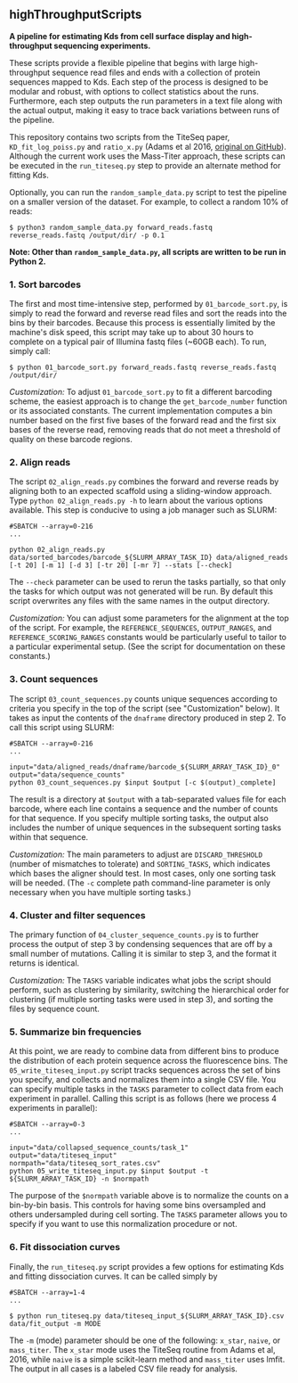 ## highThroughputScripts
**A pipeline for estimating Kds from cell surface display and high-throughput sequencing experiments.**

These scripts provide a flexible pipeline that begins with large high-throughput sequence read files and ends with a collection of protein sequences mapped to Kds. Each step of the process is designed to be modular and robust, with options to collect statistics about the runs. Furthermore, each step outputs the run parameters in a text file along with the actual output, making it easy to trace back variations between runs of the pipeline.

This repository contains two scripts from the TiteSeq paper, `KD_fit_log_poiss.py` and `ratio_x.py` (Adams et al 2016, [original on GitHub](https://github.com/jbkinney/16_titeseq)). Although the current work uses the Mass-Titer approach, these scripts can be executed in the `run_titeseq.py` step to provide an alternate method for fitting Kds.

Optionally, you can run the `random_sample_data.py` script to test the pipeline on a smaller version of the dataset. For example, to collect a random 10% of reads:

```
$ python3 random_sample_data.py forward_reads.fastq reverse_reads.fastq /output/dir/ -p 0.1
```

**Note: Other than `random_sample_data.py`, all scripts are written to be run in Python 2.**

### 1. Sort barcodes

The first and most time-intensive step, performed by `01_barcode_sort.py`, is simply to read the forward and reverse read files and sort the reads into the bins by their barcodes. Because this process is essentially limited by the machine's disk speed, this script may take up to about 30 hours to complete on a typical pair of Illumina fastq files (~60GB each). To run, simply call:

```
$ python 01_barcode_sort.py forward_reads.fastq reverse_reads.fastq /output/dir/
```

*Customization:* To adjust `01_barcode_sort.py` to fit a different barcoding scheme, the easiest approach is to change the `get_barcode_number` function or its associated constants. The current implementation computes a bin number based on the first five bases of the forward read and the first six bases of the reverse read, removing reads that do not meet a threshold of quality on these barcode regions.

### 2. Align reads

The script `02_align_reads.py` combines the forward and reverse reads by aligning both to an expected scaffold using a sliding-window approach. Type `python 02_align_reads.py -h` to learn about the various options available. This step is conducive to using a job manager such as SLURM:

```
#SBATCH --array=0-216
...

python 02_align_reads.py data/sorted_barcodes/barcode_${SLURM_ARRAY_TASK_ID} data/aligned_reads [-t 20] [-m 1] [-d 3] [-tr 20] [-mr 7] --stats [--check]
```

The `--check` parameter can be used to rerun the tasks partially, so that only the tasks for which output was not generated will be run. By default this script overwrites any files with the same names in the output directory.

*Customization:* You can adjust some parameters for the alignment at the top of the script. For example, the `REFERENCE_SEQUENCES`, `OUTPUT_RANGES`, and `REFERENCE_SCORING_RANGES` constants would be particularly useful to tailor to a particular experimental setup. (See the script for documentation on these constants.)

### 3. Count sequences

The script `03_count_sequences.py` counts unique sequences according to criteria you specify in the top of the script (see "Customization" below). It takes as input the contents of the `dnaframe` directory produced in step 2. To call this script using SLURM:

```
#SBATCH --array=0-216
...

input="data/aligned_reads/dnaframe/barcode_${SLURM_ARRAY_TASK_ID}_0"
output="data/sequence_counts"
python 03_count_sequences.py $input $output [-c $(output)_complete]
```

The result is a directory at `$output` with a tab-separated values file for each barcode, where each line contains a sequence and the number of counts for that sequence. If you specify multiple sorting tasks, the output also includes the number of unique sequences in the subsequent sorting tasks within that sequence.

*Customization:* The main parameters to adjust are `DISCARD_THRESHOLD` (number of mismatches to tolerate) and `SORTING_TASKS`, which indicates which bases the aligner should test. In most cases, only one sorting task will be needed. (The `-c` complete path command-line parameter is only necessary when you have multiple sorting tasks.)

### 4. Cluster and filter sequences

The primary function of `04_cluster_sequence_counts.py` is to further process the output of step 3 by condensing sequences that are off by a small number of mutations. Calling it is similar to step 3, and the format it returns is identical.

*Customization:* The `TASKS` variable indicates what jobs the script should perform, such as clustering by similarity, switching the hierarchical order for clustering (if multiple sorting tasks were used in step 3), and sorting the files by sequence count.

### 5. Summarize bin frequencies

At this point, we are ready to combine data from different bins to produce the distribution of each protein sequence across the fluorescence bins. The `05_write_titeseq_input.py` script tracks sequences across the set of bins you specify, and collects and normalizes them into a single CSV file. You can specify multiple tasks in the `TASKS` parameter to collect data from each experiment in parallel. Calling this script is as follows (here we process 4 experiments in parallel):

```
#SBATCH --array=0-3
...

input="data/collapsed_sequence_counts/task_1"
output="data/titeseq_input"
normpath="data/titeseq_sort_rates.csv"
python 05_write_titeseq_input.py $input $output -t ${SLURM_ARRAY_TASK_ID} -n $normpath
```

The purpose of the `$normpath` variable above is to normalize the counts on a bin-by-bin basis. This controls for having some bins oversampled and others undersampled during cell sorting. The `TASKS` parameter allows you to specify if you want to use this normalization procedure or not.

### 6. Fit dissociation curves

Finally, the `run_titeseq.py` script provides a few options for estimating Kds and fitting dissociation curves. It can be called simply by

```
#SBATCH --array=1-4
...

$ python run_titeseq.py data/titeseq_input_${SLURM_ARRAY_TASK_ID}.csv data/fit_output -m MODE
```

The `-m` (mode) parameter should be one of the following: `x_star`, `naive`, or `mass_titer`. The `x_star` mode uses the TiteSeq routine from Adams et al, 2016, while `naive` is a simple scikit-learn method and `mass_titer` uses lmfit. The output in all cases is a labeled CSV file ready for analysis.
